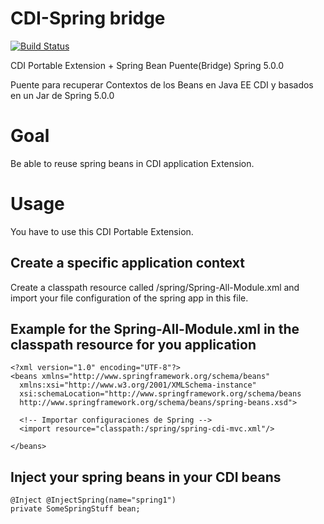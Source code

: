 # CDI-Spring bridge

[![Build Status](https://travis-ci.org/walejandromt/cdi-spring.svg?branch=master)](https://travis-ci.org/walejandromt/cdi-spring)

CDI Portable Extension + Spring Bean Puente(Bridge) Spring 5.0.0

Puente para recuperar Contextos de los Beans en Java EE CDI y basados en un Jar de Spring 5.0.0

# Goal

Be able to reuse spring beans in CDI application Extension.

# Usage

You have to use this CDI Portable Extension.

## Create a specific application context

Create a classpath resource called /spring/Spring-All-Module.xml and import your file configuration of the spring app
in this file.

## Example for the Spring-All-Module.xml in the classpath resource for you application

    <?xml version="1.0" encoding="UTF-8"?>
    <beans xmlns="http://www.springframework.org/schema/beans"
      xmlns:xsi="http://www.w3.org/2001/XMLSchema-instance"
      xsi:schemaLocation="http://www.springframework.org/schema/beans
      http://www.springframework.org/schema/beans/spring-beans.xsd">

      <!-- Importar configuraciones de Spring -->
      <import resource="classpath:/spring/spring-cdi-mvc.xml"/>

    </beans>

## Inject your spring beans in your CDI beans

    @Inject @InjectSpring(name="spring1")
    private SomeSpringStuff bean;
